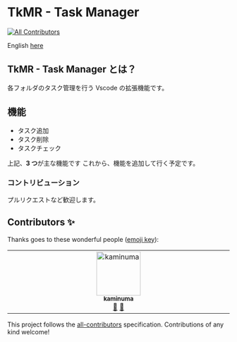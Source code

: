 # TkMR - Task Manager
<!-- ALL-CONTRIBUTORS-BADGE:START - Do not remove or modify this section -->
[![All Contributors](https://img.shields.io/badge/all_contributors-1-orange.svg?style=flat-square)](#contributors-)
<!-- ALL-CONTRIBUTORS-BADGE:END -->

English [here](https://github.com/kaedeek/TaskManager/blob/main/README-en.md)

## TkMR - Task Manager とは？

各フォルダのタスク管理を行う Vscode の拡張機能です。


## 機能

- タスク追加
- タスク削除
- タスクチェック

上記、**3 つ**が主な機能です
これから、機能を追加して行く予定です。

### コントリビューション

プルリクエストなど歓迎します。

## Contributors ✨

Thanks goes to these wonderful people ([emoji key](https://allcontributors.org/docs/en/emoji-key)):

<!-- ALL-CONTRIBUTORS-LIST:START - Do not remove or modify this section -->
<!-- prettier-ignore-start -->
<!-- markdownlint-disable -->
<table>
  <tbody>
    <tr>
      <td align="center" valign="top" width="14.28%"><a href="https://github.com/kaminuma"><img src="https://avatars.githubusercontent.com/u/33448874?v=4?s=100" width="100px;" alt="kaminuma"/><br /><sub><b>kaminuma</b></sub></a><br /><a href="https://github.com/kaedeek/TkMR_Task-Manager/issues?q=author%3Akaminuma" title="Bug reports">🐛</a> <a href="#ideas-kaminuma" title="Ideas, Planning, & Feedback">🤔</a></td>
    </tr>
  </tbody>
</table>

<!-- markdownlint-restore -->
<!-- prettier-ignore-end -->

<!-- ALL-CONTRIBUTORS-LIST:END -->

This project follows the [all-contributors](https://github.com/all-contributors/all-contributors) specification. Contributions of any kind welcome!